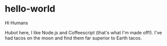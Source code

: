 # hello-world

Hi Humans

Hubot here, I like Node.js and Coffeescript (that's what I'm made off!).
I've had tacos on the moon and find them far superior to Earth tacos.
